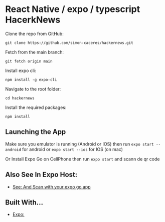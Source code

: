 # React Native / expo / typescript  HacerkNews

Clone the repo from GitHub:

```
git clone https://github.com/simon-caceres/hackernews.git
```

Fetch from the main branch:

```
git fetch origin main
```

Install expo cli:

```
npm install -g expo-cli
```

Navigate to the root folder:

```
cd hackernews
```

Install the required packages:

```
npm install
```

## Launching the App

Make sure you emulator is running (Android or IOS) then run `expo start --android` for android or `expo start --ios` for IOS (on mac)

Or Install Expo Go on CellPhone then run `expo start` and scann de qr code

## Also See In Expo Host:

- [See: And Scan with your expo go app](exp.host/@simon_cs/hackernews)

## Built With...

- [Expo: ](https://docs.expo.dev/)

